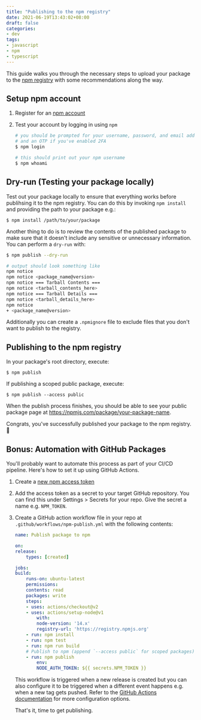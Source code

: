 ```yaml
---
title: "Publishing to the npm registry"
date: 2021-06-19T13:43:02+08:00
draft: false
categories:
- dev
tags:
- javascript
- npm
- typescript
---
```


This guide walks you through the necessary steps to upload your package to the
[npm registry](https://npmjs.com) with some recommendations along the way.

## Setup npm account

1. Register for an [npm account](https://npmjs.com/signup)

2. Test your account by logging in using `npm`  

   ```sh
   # you should be prompted for your username, password, and email address
   # and an OTP if you've enabled 2FA
   $ npm login
   
   # this should print out your npm username
   $ npm whoami
   ```

## Dry-run (Testing your package locally) 

Test out your package locally to ensure that everything works before publihsing
it to the npm registry. You can do this by invoking `npm install` and providing
the path to your package e.g.:

`$ npm install /path/to/your/package`

Another thing to do is to review the contents of the published package to make
sure that it doesn't include any sensitive or unnecessary information. You can
perform a `dry-run` with:

```sh
$ npm publish --dry-run

# output should look something like
npm notice 
npm notice <package_name@version>
npm notice === Tarball Contents === 
npm notice <tarball_contents_here>
npm notice === Tarball Details === 
npm notice <tarball_details_here>
npm notice 
+ <package_name@version>
```

Additionally you can create a `.npmignore` file to exclude files that you don't
want to publish to the registry.

## Publishing to the npm registry

In your package's root directory, execute:

`$ npm publish`

If publishing a scoped public package, execute:

`$ npm publish --access public`

When the publish process finishes, you should be able to see your public
package page at https://npmjs.com/package/your-package-name.

Congrats, you've successfully published your package to the npm registry. :tada:

## Bonus: Automation with GitHub Packages

You'll probably want to automate this process as part of your CI/CD pipeline.
Here's how to set it up using GitHub Actions.

1. Create a [new npm access token](https://docs.npmjs.com/creating-and-viewing-access-tokens)

2. Add the access token as a secret to your target GitHub repository. You can
find this under Settings > Secrets for your repo. Give the secret a name e.g.
`NPM_TOKEN`.

3. Create a GitHub action workflow file in your repo at
`.github/workflows/npm-publish.yml` with the following contents:

    ```yaml
    name: Publish package to npm

    on:
    release:
        types: [created]
    
    jobs:
    build:
        runs-on: ubuntu-latest
        permissions:
        contents: read
        packages: write
        steps:
        - uses: actions/checkout@v2
        - uses: actions/setup-node@v1
            with:
            node-version: '14.x'
            registry-url: 'https://registry.npmjs.org'
        - run: npm install
        - run: npm test
        - run: npm run build
        # Publish to npm (append `--access public` for scoped packages)
        - run: npm publish
            env:
            NODE_AUTH_TOKEN: ${{ secrets.NPM_TOKEN }}
    ```

    This workflow is triggered when a new release is created but you can also
    configure it to be triggered when a different event happens e.g. when a
    new tag gets pushed. Refer to the [GitHub Actions documentation](https://docs.github.com/en/actions) 
    for more configuration options.

    That's it, time to get publishing.
